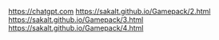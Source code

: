 https://chatgpt.com
https://sakalt.github.io/Gamepack/2.html
https://sakalt.github.io/Gamepack/3.html
https://sakalt.github.io/Gamepack/4.html
